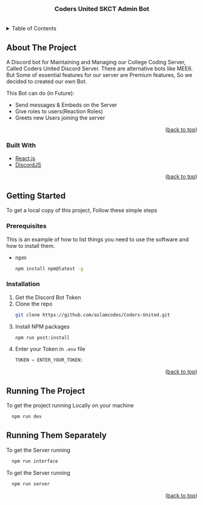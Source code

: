 <div id="top"></div>

<br />
<div align="center">

  <h3 align="center">Coders United SKCT Admin Bot</h3>
    <br />

</div>

<!-- TABLE OF CONTENTS -->
<details>
  <summary>Table of Contents</summary>
  <ol>
    <li>
      <a href="#about-the-project">About The Project</a>
      <ul>
        <li><a href="#built-with">Built With</a></li>
      </ul>
    </li>
    <li>
      <a href="#getting-started">Getting Started</a>
      <ul>
        <li><a href="#prerequisites">Prerequisites</a></li>
        <li><a href="#installation">Installation</a></li>
      </ul>
    </li>
    <li><a href="#usage">Usage</a></li>
    <li><a href="#roadmap">Roadmap</a></li>
    <li><a href="#contributing">Contributing</a></li>
    <li><a href="#license">License</a></li>
    <li><a href="#contact">Contact</a></li>
    <li><a href="#acknowledgments">Acknowledgments</a></li>
  </ol>
</details>

<!-- ABOUT THE PROJECT -->

## About The Project

A Discord bot for Maintaining and Managing our College Coding Server, Called Coders United Discord Server. There are alternative bots like MEE6. But Some of essential features for our server are Premium features, So we decided to created our own Bot.

This Bot can do (in Future):

- Send messages & Embeds on the Server
- Give roles to users(Reaction Roles)
- Greets new Users joining the server

<p align="right">(<a href="#top">back to top</a>)</p>

### Built With

- [React.js](https://reactjs.org/)
- [DiscordJS](https://discord.js.org/)

<p align="right">(<a href="#top">back to top</a>)</p>

<!-- GETTING STARTED -->

## Getting Started

To get a local copy of this project, Follow these simple steps

### Prerequisites

This is an example of how to list things you need to use the software and how to install them.

- npm
  ```sh
  npm install npm@latest -g
  ```

### Installation

1. Get the Discord Bot Token
2. Clone the repo
   ```sh
   git clone https://github.com/aslamcodes/Coders-United.git
   ```
3. Install NPM packages
   ```sh
   npm run post:install
   ```
4. Enter your Token in `.env` file
   ```js
   TOKEN = ENTER_YOUR_TOKEN;
   ```

<p align="right">(<a href="#top">back to top</a>)</p>

## Running The Project

To get the project running Locally on your machine

```sh
  npm run dev
```

## Running Them Separately

To get the Server running

```sh
  npm run interface
```

To get the Server running

```sh
  npm run server
```

<p align="right">(<a href="#top">back to top</a>)</p>

<!-- ## License -->

<!-- Distributed under the MIT License. See `LICENSE.txt` for more information. -->

<!-- <p align="right">(<a href="#top">back to top</a>)</p> -->
